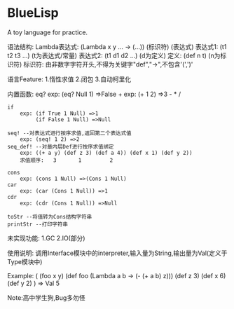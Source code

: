 # BlueLisp
A toy language for practice.

语法结构:
    Lambda表达式:  (Lambda x y ...  -> (...))
                            (标识符)     (表达式)
    表达式1:  (t1 t2 t3 ...)
             (t为表达式/常量)
    表达式2:  (t1 d1 d2 ...)
             (d为定义)
    定义:  (def n t) 
            (n为标识符)
    标识符:  由非数字字符开头,不得为关键字"def","->",不包含'(',')'

语言Feature:
    1.惰性求值
    2.闭包
    3.自动柯里化

内置函数:
    eq? 
        exp: (eq? Null 1) =>False
    + 
        exp: (+ 1 2) =>3
    -
    *
    /

    if
        exp: (if True 1 Null) =>1
             (if False 1 Null) =>Null

    seq! --对表达式进行按序求值,返回第二个表达式值
        exp: (seq! 1 2) =>2
    seq_def! --对最内层Def进行按序求值绑定
        exp: ((+ a y) (def z 3) (def a 4)) (def x 1) (def y 2))
        求值顺序:   3       1         2
    
    cons
        exp: (cons 1 Null) =>(Cons 1 Null)
    car
        exp: (car (Cons 1 Null)) =>1
    cdr
        exp: (cdr (Cons 1 Null)) =>Null

    toStr --将值转为Cons结构字符串
    printStr --打印字符串
    
未实现功能:
    1.GC
    2.IO(部分)
    
使用说明:
    调用Interface模块中的interpreter,输入量为String,输出量为Val(定义于Type模块中)

Example:
    (
        (foo x y)
        (def foo (Lambda a b -> (- (+ a b) z)))
        (def z 3)
        (def x 6)
        (def y 2)
    )
   => Val 5


Note:高中学生狗,Bug多勿怪